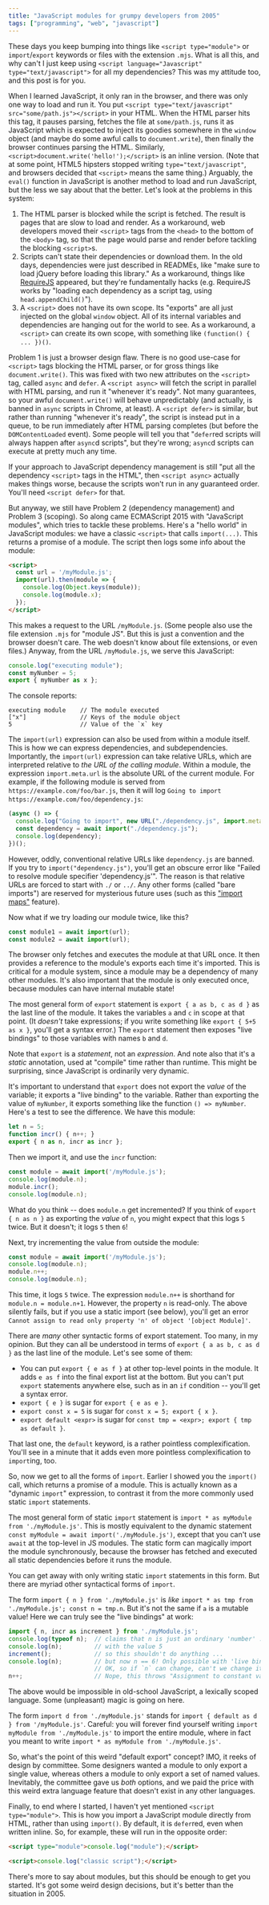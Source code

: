 ```yaml
---
title: "JavaScript modules for grumpy developers from 2005"
tags: ["programming", "web", "javascript"]
---
```


These days you keep bumping into things like `<script type="module">`
or `import`/`export` keywords
or files with the extension `.mjs`.
What is all this,
and why can't I just keep using `<script language="Javascript" type="text/javascript">`
for all my dependencies?
This was my attitude too, and this post is for you.

When I learned JavaScript,
it only ran in the browser,
and there was only one way to load and run it.
You put `<script type="text/javascript" src="some/path.js"></script>` in your HTML.
When the HTML parser hits this tag,
it pauses parsing,
fetches the file at `some/path.js`,
runs it as JavaScript which is expected to inject its goodies somewhere in the `window` object
(and maybe do some awful calls to `document.write`),
then finally the browser continues parsing the HTML.
Similarly, `<script>document.write('hello!');</script>`
is an inline version.
(Note that at some point,
HTML5 hipsters stopped writing `type="text/javascript"`,
and browsers decided that `<script>` means the same thing.)
Arguably, the `eval()` function in JavaScript is another method to load and run JavaScript,
but the less we say about that the better.
Let's look at the problems in this system:

1. The HTML parser is blocked while the script is fetched.
   The result is pages that are slow to load and render.
   As a workaround, web developers moved their `<script>` tags
   from the `<head>` to the bottom of the `<body>` tag,
   so that the page would parse and render before tackling the blocking `<script>`s.
2. Scripts can't state their dependencies or download them.
   In the old days, dependencies were just described in READMEs, like
   "make sure to load jQuery before loading this library."
   As a workaround,
   things like [RequireJS](https://requirejs.org/) appeared,
   but they're fundamentally hacks
   (e.g. RequireJS works by "loading each dependency as a script tag, using `head.appendChild()`").
3. A `<script>` does not have its own scope.
   Its "exports" are all just injected on the global `window` object.
   All of its internal variables and dependencies are hanging out for the world to see.
   As a workaround, a `<script>` can create its own scope,
   with something like `(function() { ... })()`.

Problem 1 is just a browser design flaw.
There is no good use-case for `<script>` tags blocking the HTML parser,
or for gross things like `document.write()`.
This was fixed with two new attributes on the `<script>` tag,
called `async` and `defer`.
A `<script async>` will fetch the script in parallel with HTML parsing,
and run it "whenever it's ready".
Not many guarantees,
so your awful `document.write()` will behave unpredictably
(and actually, is banned in `async` scripts in Chrome, at least).
A `<script defer>` is similar,
but rather than running "whenever it's ready",
the script is instead put in a queue,
to be run immediately after HTML parsing completes
(but before the `DOMContentLoaded` event).
Some people will tell you that
"`defer`red scripts will always happen after `async`d scripts",
but they're wrong;
`async`d scripts can execute at pretty much any time.

If your approach to JavaScript dependency management is still
"put all the dependency `<script>` tags in the HTML",
then `<script async>` actually makes things worse,
because the scripts won't run in any guaranteed order.
You'll need `<script defer>` for that.

But anyway,
we still have Problem 2 (dependency management)
and Problem 3 (scoping).
So along came ECMAScript 2015 with "JavaScript modules",
which tries to tackle these problems.
Here's a "hello world" in JavaScript modules:
we have a classic `<script>` that calls `import(...)`.
This returns a promise of a module.
The script then logs some info about the module:

```html
<script>
  const url = '/myModule.js';
  import(url).then(module => {
    console.log(Object.keys(module));
    console.log(module.x);
  });
</script>
```

This makes a request to the URL `/myModule.js`.
(Some people also use the file extension `.mjs` for "module JS".
But this is just a convention and the browser doesn't care.
The web doesn't know about file extensions, or even files.)
Anyway, from the URL `/myModule.js`, we serve this JavaScript:

```js
console.log("executing module");
const myNumber = 5;
export { myNumber as x };
```

The console reports:

```
executing module    // The module executed
["x"]               // Keys of the module object
5                   // Value of the `x` key
```

The `import(url)` expression can also be used from within a module itself.
This is how we can express dependencies, and subdependencies.
Importantly, the `import(url)` expression can take relative URLs,
which are interpreted relative to _the URL of the calling module_.
Within a module, the expression `import.meta.url` is
the absolute URL of the current module.
For example, if the following module is served from `https://example.com/foo/bar.js`,
then it will log `Going to import https://example.com/foo/dependency.js`:

```js
(async () => {
  console.log("Going to import", new URL("./dependency.js", import.meta.url).href);
  const dependency = await import("./dependency.js");
  console.log(dependency);
})();
```

However, oddly,
conventional relative URLs like `dependency.js` are banned.
If you try to `import("dependency.js")`,
you'll get an obscure error like "Failed to resolve module specifier 'dependency.js'".
The reason is that relative URLs are forced to start with `./` or `../`.
Any other forms (called "bare imports") are reserved for mysterious future uses
(such as this ["import maps"](https://github.com/WICG/import-maps) feature).

Now what if we try loading our module twice, like this?

```js
const module1 = await import(url);
const module2 = await import(url);
```

The browser only fetches and executes the module at that URL once.
It then provides a reference to the module's exports each time it's imported.
This is critical for a module system,
since a module may be a dependency of many other modules.
It's also important that the module is only executed once,
because modules can have internal mutable state!

The most general form of `export` statement is
`export { a as b, c as d }`
as the last line of the module.
It takes the variables `a` and `c` in scope at that point.
(It _doesn't_ take expressions;
if you write something like `export { 5+5 as x }`,
you'll get a syntax error.)
The `export` statement then exposes "live bindings"
to those variables with names `b` and `d`.

Note that `export` is a _statement_, not an _expression_.
And note also that it's a _static_ annotation,
used at "compile" time rather than runtime.
This might be surprising,
since JavaScript is ordinarily very dynamic.

It's important to understand that `export` does not export the _value_ of the variable;
it exports a "live binding" to the variable.
Rather than exporting the value of `myNumber`,
it exports something like the function `() => myNumber`.
Here's a test to see the difference.
We have this module:

```js
let n = 5;
function incr() { n++; }
export { n as n, incr as incr };
```

Then we import it, and use the `incr` function:

```js
const module = await import('/myModule.js');
console.log(module.n);
module.incr();
console.log(module.n);
```

What do you think -- does `module.n` get incremented?
If you think of `export { n as n }` as exporting the _value_ of `n`,
you might expect that this logs `5` twice.
But it doesn't; it logs `5` then `6`!

Next, try incrementing the value from outside the module:

```js
const module = await import('/myModule.js');
console.log(module.n);
module.n++;
console.log(module.n);
```

This time, it logs `5` twice.
The expression `module.n++` is shorthand for `module.n = module.n+1`.
However, the property `n` is read-only.
The above silently fails,
but if you use a static import (see below),
you'll get an error `Cannot assign to read only property 'n' of object '[object Module]'`.

There are _many_ other syntactic forms of export statement.
Too many, in my opinion.
But they can all be understood in terms of
`export { a as b, c as d }` as the last line of the module.
Let's see some of them:

* You can put `export { e as f }` at other top-level points in the module.
  It adds `e as f` into the final export list at the bottom.
  But you can't put `export` statements anywhere else,
  such as in an `if` condition --
  you'll get a syntax error.
* `export { e }` is sugar for `export { e as e }`.
* `export const x = 5` is sugar for `const x = 5; export { x }`.
* `export default <expr>` is sugar for `const tmp = <expr>; export { tmp as default }`.

That last one, the `default` keyword,
is a rather pointless complexification.
You'll see in a minute that
it adds even more pointless complexification to `import`ing, too.

So, now we get to all the forms of `import`.
Earlier I showed you the `import()` call,
which returns a promise of a module.
This is actually known as a "dynamic `import`" expression,
to contrast it from the more commonly used static `import` statements.

The most general form of static `import` statement is
`import * as myModule from './myModule.js'`.
This is mostly equivalent to the dynamic statement
`const myModule = await import('./myModule.js')`,
except that you can't use `await` at the top-level in JS modules.
The static form can magically import the module synchronously,
because the browser has fetched and executed all static dependencies before it runs the module.

You can get away with only writing static `import` statements in this form.
But there are myriad other syntactical forms of `import`.

The form `import { n } from './myModule.js'`
is _like_ `import * as tmp from './myModule.js'; const n = tmp.n`.
But it's not the same if `a` is a mutable value!
Here we can truly see the "live bindings" at work:

```js
import { n, incr as increment } from './myModule.js';
console.log(typeof n);  // claims that n is just an ordinary 'number' ...
console.log(n);         // with the value 5
increment();            // so this shouldn't do anything ...
console.log(n);         // but now n == 6! Only possible with 'live bindings'.
                        // OK, so if `n` can change, can't we change it from here?
n++;                    // Nope, this throws "Assignment to constant variable"!
```

The above would be impossible in old-school JavaScript,
a lexically scoped language.
Some (unpleasant) magic is going on here.

The form `import d from './myModule.js'` stands for
`import { default as d } from '/myModule.js'`.
Careful:
you will forever find yourself writing `import myModule from './myModule.js'` 
to import the entire module,
where in fact you meant to write `import * as myModule from './myModule.js'`.

So, what's the point of this weird "default export" concept?
IMO, it reeks of design by committee.
Some designers wanted a module to only export a single value,
whereas others a module to only export a set of named values.
Inevitably, the committee gave us _both_ options,
and we paid the price with this weird extra language feature
that doesn't exist in any other languages.

Finally, to end where I started,
I haven't yet mentioned `<script type="module">`.
This is how you import a JavaScript module directly from HTML,
rather than using `import()`.
By default, it is `defer`red, even when written inline.
So, for example,
these will run in the opposite order:

```html
<script type="module">console.log("module");</script>

<script>console.log("classic script");</script>
```

There's more to say about modules, but this should be enough to get you started.
It's got some weird design decisions, but it's better than the situation in 2005.